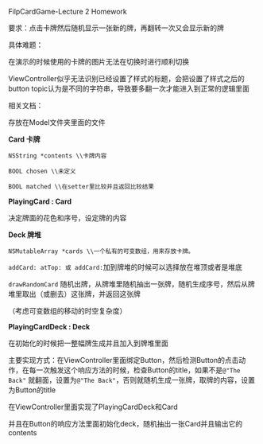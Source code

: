 FilpCardGame-Lecture 2 Homework

要求：点击卡牌然后随机显示一张新的牌，再翻转一次又会显示新的牌

具体难题：

在演示的时候使用的卡牌的图片无法在切换时进行顺利切换

ViewController似乎无法识别已经设置了样式的标题，会把设置了样式之后的button topic认为是不同的字符串，导致要多翻一次才能进入到正常的逻辑里面



相关文档：

存放在Model文件夹里面的文件

**Card 卡牌**

`NSString *contents \\卡牌内容`

`BOOL chosen \\未定义`

`BOOL matched \\在setter里比较并且返回比较结果`

**PlayingCard : Card**

决定牌面的花色和序号，设定牌的内容



**Deck 牌堆**

`NSMutableArray *cards \\一个私有的可变数组，用来存放卡牌。`

`addCard: atTop: 或 addCard:`加到牌堆的时候可以选择放在堆顶或者是堆底

`drawRandomCard` 随机出牌，从牌堆里随机抽出一张牌，随机生成序号，然后从牌堆里取出（或删去）这张牌，并返回这张牌

（考虑可变数组的移动的时空复杂度）



**PlayingCardDeck : Deck**

在初始化的时候把一整幅牌生成并且加入到牌堆里面



主要实现方式：在ViewController里面绑定Button，然后检测Button的点击动作，在每一次触发这个响应方法的时候，检查Button的title，如果不是`@"The Back"` 就翻面，设置为`@"The Back"`，否则就随机生成一张牌，取牌的内容，设置为Button的title

在ViewController里面实现了PlayingCardDeck和Card

并且在Button的响应方法里面初始化deck，随机抽出一张Card并且输出它的contents

